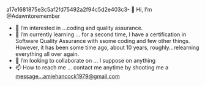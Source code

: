 a17e1681875e3c5af2fd75492a2f94c5d2e403c3- 👋 Hi, I’m @Adawntoremember
- 👀 I’m interested in ...coding and quality assurance.
- 🌱 I’m currently learning ... for a second time, I have a certification in Software Quality Assurance with ssome coding and few other things. However, it has been some time ago, about 10 years, roughly...relearning everything all over again.
- 💞️ I’m looking to collaborate on ... I suppose on anything 
- 📫 How to reach me ... contact me anytime by shooting me a message...amiehancock1979@gmail.com 

<!---
Adawntoremember/Adawntoremember is a ✨ special ✨ repository because its `README.md` (this file) appears on your GitHub profile.
You can click the Preview link to take a look at 
